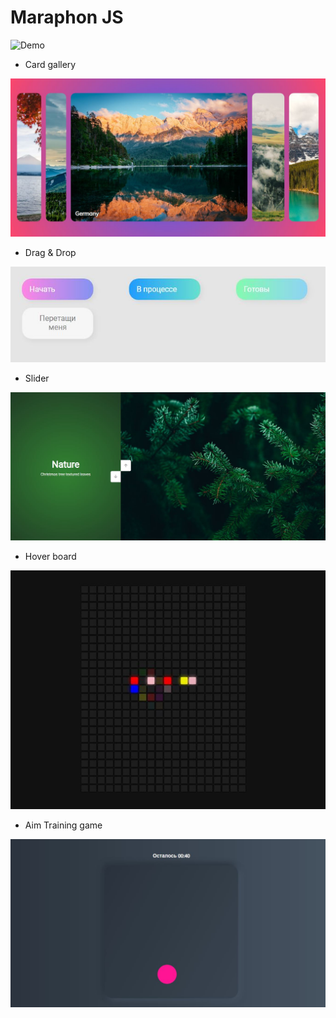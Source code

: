 # Maraphon JS

![Demo](https://victoria-rozhkova.github.io/marathonJS/)

* Card gallery

![preview](https://github.com/Victoria-Rozhkova/marathonJS/blob/preview/cardsGalleryPreview.JPG)

* Drag & Drop

![preview](https://github.com/Victoria-Rozhkova/marathonJS/blob/preview/dragAndDropPreview.JPG)

* Slider

![preview](https://github.com/Victoria-Rozhkova/marathonJS/blob/preview/sliderPreview.JPG)

* Hover board

![preview](https://github.com/Victoria-Rozhkova/marathonJS/blob/preview/hoverBoardPreview.JPG)

* Aim Training game

![preview](https://github.com/Victoria-Rozhkova/marathonJS/blob/preview/gamePreview.JPG)